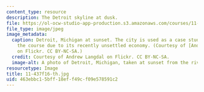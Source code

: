 ```yaml
---
content_type: resource
description: The Detroit skyline at dusk.
file: https://ol-ocw-studio-app-production.s3.amazonaws.com/courses/11-437-financing-economic-development-fall-2016/463ebbc15bff18eff49cf09e578591c2_11-437f16-th.jpg
file_type: image/jpeg
image_metadata:
  caption: Detroit, Michigan at sunset. The city is used as a case study throughout
    the course due to its recently unsettled economy. (Courtesy of [Andrew Langdal](https://www.flickr.com/photos/andorpro/4689765940/)
    on Flickr. CC BY-NC-SA.)
  credit: Courtesy of Andrew Langdal on Flickr. CC BY-NC-SA.
  image-alt: A photo of Detroit, Michigan, taken at sunset from the river.
resourcetype: Image
title: 11-437f16-th.jpg
uid: 463ebbc1-5bff-18ef-f49c-f09e578591c2
---
```

